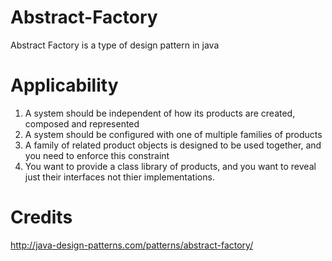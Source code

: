 # Abstract-Factory
Abstract Factory is a type of design pattern in java

# Applicability
1) A system should be independent of how its products are created, composed and represented  
2) A system should be configured with one of multiple families of products  
3) A family of related product objects is designed to be used together, and you need to enforce this constraint  
4) You want to provide a class library of products, and you want to reveal just their interfaces not thier implementations.  


# Credits
http://java-design-patterns.com/patterns/abstract-factory/
